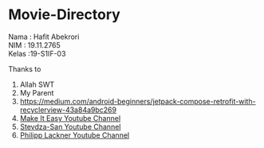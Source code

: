 # Movie-Directory

Nama : Hafit Abekrori <br/>
NIM : 19.11.2765 <br/>
Kelas :19-S1IF-03




Thanks to 
1. Allah SWT
2. My Parent
3. https://medium.com/android-beginners/jetpack-compose-retrofit-with-recyclerview-43a84a9bc269
4. [Make It Easy Youtube Channel](https://www.youtube.com/channel/UCF5zBo6bPwMySOSZJXEhL4A)
5. [Stevdza-San Youtube Channel](https://www.youtube.com/c/StevdzaSan)
6. [Philipp Lackner Youtube Channel](https://www.youtube.com/c/PhilippLackner)
